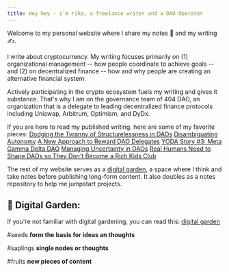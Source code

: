 ```yaml
---
title: Hey hey - i'm rika, a freelance writer and a DAO Operator
---
```

Welcome to my personal website where I share my notes 📔 and my writing ✍️.

I write about cryptocurrency. My writing focuses primarily on (1) organizational management -- how people coordinate to achieve goals -- and (2) on decentralized finance -- how and why people are creating an alternative financial system.

Actively participating in the crypto ecosystem fuels my writing and gives it substance. That's why I am on the governance team of 404 DAO, an organization that is a delegate to leading decentralized finance protocols including Uniswap, Arbitrum, Optimism, and DyDx. 

If you are here to read my published writing, here are some of my favorite pieces: [Dodging the Tyranny of Structurelessness in DAOs](https://tally.mirror.xyz/H_G5KF8CByhQO4jO88RrP2jBHbnyS6M2iAYDaxi2ubI) [Disambiguating Autonomy](https://medium.com/block-science/disambiguating-autonomy-ca84ac87a0bf) [A New Approach to Reward DAO Delegates](https://tally.mirror.xyz/P5WzF4C407UXDtroRFDCgM-60CP8424pYqbdZkKCASE) [YODA Story #3: Meta Gamma Delta DAO](https://paragraph.xyz/@rikagoldberg/yoda-story-3-meta-gamma-delta-dao) [Managing Uncertainty in DAOs](https://www.newsletter.rikagoldberg.xyz/p/64-managing-uncertainty-in-daos-timeless) [Real Humans Need to Shape DAOs so They Don't Become a Rich Kids Club](https://beincrypto.com/real-humans-need-to-shape-daos-so-they-dont-become-a-rich-kid-club/)

The rest of my website serves as a [digital garden](https://jzhao.xyz/posts/networked-thought), a space where I think and take notes before publishing long-form content. It also doubles as a notes repository to help me jumpstart projects. 

## 🌳 Digital Garden:

If you're not familiar with digital gardening, you can read this: [digital garden](https://jzhao.xyz/posts/networked-thought)

#seeds     **form the basis for ideas an thoughts**

#saplings  **single nodes or thoughts**

#fruits      **new pieces of content**



